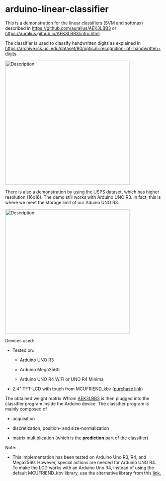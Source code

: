 # arduino-linear-classifier

This is a demonstration for the linear classifiers (SVM and softmax) described in https://github.com/auralius/AEK3LBB3 or https://auralius.github.io/AEK3LBB3/intro.html.

The classifier is used to classify handwritten digits as explained in https://archive.ics.uci.edu/dataset/80/optical+recognition+of+handwritten+digits.

 <img src="./demo_8by8.gif" alt="Description" width="400">
 
 There is also a demonstration by using the USPS dataset, which has higher resolution (16x16). The demo still works with Arduino UNO R3. 
 In fact, this is where we meet the storage limit of our Aduino UNO R3.
 
  <img src="./demo_16by16.gif" alt="Description" width="400">

Devices used:

* Tested on:

    * Arduino UNO R3
    
    * Arduino Mega2560 
    
    * Arduino UNO R4 WiFi or UNO R4 Minima

* 2.4" TFT-LCD with touch from MCUFRIEND_kbv ([purchase link](https://www.tokopedia.com/cncstorebandung/cnc-2-4-tft-lcd-touch-shield-module-for-arduino-uno-mega))

The obtained weight matrix Wfrom [AEK3LBB3](https://github.com/auralius/AEK3LBB3) is then plugged into the classifier program inside the Arduino device. The classifier program is mainly composed of

* acquisition

* discretization, position- and size-normalization

* matrix multiplication (which is the **prediction** part of the classifier)

Note:

* This implementation has been tested on Arduino Uno R3, R4, and Mega2560.  However, special actions are needed for Arduino UNO R4. To make the LCD works with an Arduino Uno R4, instead of using the default MCUFRIEND_kbv library, use the alternative library from this [link.](https://github.com/slviajero/MCUFRIEND_kbv)
